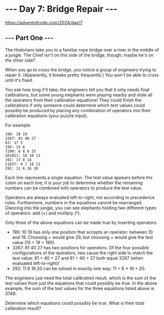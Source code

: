 # --- Day 7: Bridge Repair ---

https://adventofcode.com/2024/day/7

## --- Part One ---

The Historians take you to a familiar rope bridge over a river in the middle of
a jungle. The Chief isn't on this side of the bridge, though; maybe he's on the
other side?

When you go to cross the bridge, you notice a group of engineers trying to
repair it. (Apparently, it breaks pretty frequently.) You won't be able to
cross until it's fixed.

You ask how long it'll take; the engineers tell you that it only needs final
calibrations, but some young elephants were playing nearby and stole all the
operators from their calibration equations! They could finish the calibrations
if only someone could determine which test values could possibly be produced by
placing any combination of operators into their calibration equations (your
puzzle input).

For example:

```text
190: 10 19
3267: 81 40 27
83: 17 5
156: 15 6
7290: 6 8 6 15
161011: 16 10 13
192: 17 8 14
21037: 9 7 18 13
292: 11 6 16 20
```

Each line represents a single equation. The test value appears before the colon
on each line; it is your job to determine whether the remaining numbers can be
combined with operators to produce the test value.

Operators are always evaluated left-to-right, not according to precedence
rules. Furthermore, numbers in the equations cannot be rearranged. Glancing
into the jungle, you can see elephants holding two different types of
operators: add (+) and multiply (\*).

Only three of the above equations can be made true by inserting operators:

- 190: 10 19 has only one position that accepts an operator: between 10 and 19.
  Choosing \+ would give 29, but choosing \+ would give the test value (10 \+ 19 =
  190).
- 3267: 81 40 27 has two positions for operators. Of the four possible
  configurations of the operators, two cause the right side to match the test
  value: 81 \+ 40 \+ 27 and 81 \+ 40 \+ 27 both equal 3267 (when evaluated
  left-to-right)!
- 292: 11 6 16 20 can be solved in exactly one way: 11 \+ 6 \* 16 \+ 20.

The engineers just need the total calibration result, which is the sum of the
test values from just the equations that could possibly be true. In the above
example, the sum of the test values for the three equations listed above is 3749.

Determine which equations could possibly be true. What is their total
calibration result?
